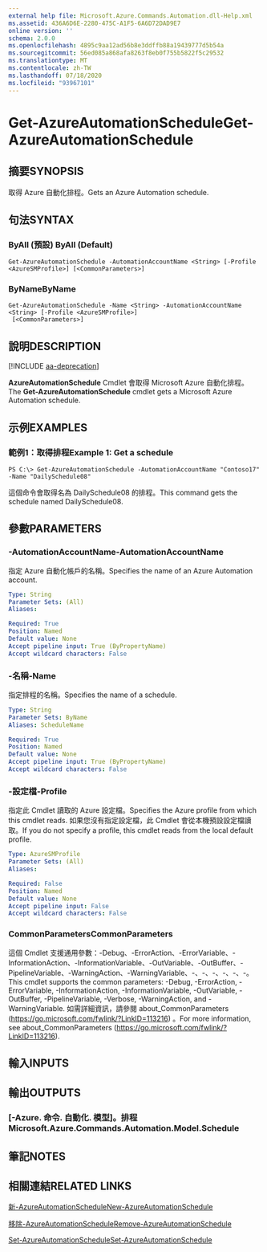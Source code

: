 ```yaml
---
external help file: Microsoft.Azure.Commands.Automation.dll-Help.xml
ms.assetid: 436A6D6E-2280-475C-A1F5-6A6D72DAD9E7
online version: ''
schema: 2.0.0
ms.openlocfilehash: 4895c9aa12ad56b8e3ddffb88a19439777d5b54a
ms.sourcegitcommit: 56ed085a868afa8263f8eb0f755b5822f5c29532
ms.translationtype: MT
ms.contentlocale: zh-TW
ms.lasthandoff: 07/18/2020
ms.locfileid: "93967101"
---
```

# <span data-ttu-id="b7e2b-101">Get-AzureAutomationSchedule</span><span class="sxs-lookup"><span data-stu-id="b7e2b-101">Get-AzureAutomationSchedule</span></span>

## <span data-ttu-id="b7e2b-102">摘要</span><span class="sxs-lookup"><span data-stu-id="b7e2b-102">SYNOPSIS</span></span>

<span data-ttu-id="b7e2b-103">取得 Azure 自動化排程。</span><span class="sxs-lookup"><span data-stu-id="b7e2b-103">Gets an Azure Automation schedule.</span></span>

## <span data-ttu-id="b7e2b-104">句法</span><span class="sxs-lookup"><span data-stu-id="b7e2b-104">SYNTAX</span></span>

### <span data-ttu-id="b7e2b-105">ByAll (預設) </span><span class="sxs-lookup"><span data-stu-id="b7e2b-105">ByAll (Default)</span></span>
```
Get-AzureAutomationSchedule -AutomationAccountName <String> [-Profile <AzureSMProfile>] [<CommonParameters>]
```

### <span data-ttu-id="b7e2b-106">ByName</span><span class="sxs-lookup"><span data-stu-id="b7e2b-106">ByName</span></span>
```
Get-AzureAutomationSchedule -Name <String> -AutomationAccountName <String> [-Profile <AzureSMProfile>]
 [<CommonParameters>]
```

## <span data-ttu-id="b7e2b-107">說明</span><span class="sxs-lookup"><span data-stu-id="b7e2b-107">DESCRIPTION</span></span>

[!INCLUDE [aa-deprecation](../include/aa-deprecation.md)]

<span data-ttu-id="b7e2b-108">**AzureAutomationSchedule** Cmdlet 會取得 Microsoft Azure 自動化排程。</span><span class="sxs-lookup"><span data-stu-id="b7e2b-108">The **Get-AzureAutomationSchedule** cmdlet gets a Microsoft Azure Automation schedule.</span></span>

## <span data-ttu-id="b7e2b-109">示例</span><span class="sxs-lookup"><span data-stu-id="b7e2b-109">EXAMPLES</span></span>

### <span data-ttu-id="b7e2b-110">範例1：取得排程</span><span class="sxs-lookup"><span data-stu-id="b7e2b-110">Example 1: Get a schedule</span></span>
```
PS C:\> Get-AzureAutomationSchedule -AutomationAccountName "Contoso17" -Name "DailySchedule08"
```

<span data-ttu-id="b7e2b-111">這個命令會取得名為 DailySchedule08 的排程。</span><span class="sxs-lookup"><span data-stu-id="b7e2b-111">This command gets the schedule named DailySchedule08.</span></span>

## <span data-ttu-id="b7e2b-112">參數</span><span class="sxs-lookup"><span data-stu-id="b7e2b-112">PARAMETERS</span></span>

### <span data-ttu-id="b7e2b-113">-AutomationAccountName</span><span class="sxs-lookup"><span data-stu-id="b7e2b-113">-AutomationAccountName</span></span>
<span data-ttu-id="b7e2b-114">指定 Azure 自動化帳戶的名稱。</span><span class="sxs-lookup"><span data-stu-id="b7e2b-114">Specifies the name of an Azure Automation account.</span></span>

```yaml
Type: String
Parameter Sets: (All)
Aliases: 

Required: True
Position: Named
Default value: None
Accept pipeline input: True (ByPropertyName)
Accept wildcard characters: False
```

### <span data-ttu-id="b7e2b-115">-名稱</span><span class="sxs-lookup"><span data-stu-id="b7e2b-115">-Name</span></span>
<span data-ttu-id="b7e2b-116">指定排程的名稱。</span><span class="sxs-lookup"><span data-stu-id="b7e2b-116">Specifies the name of a schedule.</span></span>

```yaml
Type: String
Parameter Sets: ByName
Aliases: ScheduleName

Required: True
Position: Named
Default value: None
Accept pipeline input: True (ByPropertyName)
Accept wildcard characters: False
```

### <span data-ttu-id="b7e2b-117">-設定檔</span><span class="sxs-lookup"><span data-stu-id="b7e2b-117">-Profile</span></span>
<span data-ttu-id="b7e2b-118">指定此 Cmdlet 讀取的 Azure 設定檔。</span><span class="sxs-lookup"><span data-stu-id="b7e2b-118">Specifies the Azure profile from which this cmdlet reads.</span></span>
<span data-ttu-id="b7e2b-119">如果您沒有指定設定檔，此 Cmdlet 會從本機預設設定檔讀取。</span><span class="sxs-lookup"><span data-stu-id="b7e2b-119">If you do not specify a profile, this cmdlet reads from the local default profile.</span></span>

```yaml
Type: AzureSMProfile
Parameter Sets: (All)
Aliases: 

Required: False
Position: Named
Default value: None
Accept pipeline input: False
Accept wildcard characters: False
```

### <span data-ttu-id="b7e2b-120">CommonParameters</span><span class="sxs-lookup"><span data-stu-id="b7e2b-120">CommonParameters</span></span>
<span data-ttu-id="b7e2b-121">這個 Cmdlet 支援通用參數：-Debug、-ErrorAction、-ErrorVariable、-InformationAction、-InformationVariable、-OutVariable、-OutBuffer、-PipelineVariable、-WarningAction、-WarningVariable、-、-、-、-、-、-。</span><span class="sxs-lookup"><span data-stu-id="b7e2b-121">This cmdlet supports the common parameters: -Debug, -ErrorAction, -ErrorVariable, -InformationAction, -InformationVariable, -OutVariable, -OutBuffer, -PipelineVariable, -Verbose, -WarningAction, and -WarningVariable.</span></span> <span data-ttu-id="b7e2b-122">如需詳細資訊，請參閱 about_CommonParameters (https://go.microsoft.com/fwlink/?LinkID=113216) 。</span><span class="sxs-lookup"><span data-stu-id="b7e2b-122">For more information, see about_CommonParameters (https://go.microsoft.com/fwlink/?LinkID=113216).</span></span>

## <span data-ttu-id="b7e2b-123">輸入</span><span class="sxs-lookup"><span data-stu-id="b7e2b-123">INPUTS</span></span>

## <span data-ttu-id="b7e2b-124">輸出</span><span class="sxs-lookup"><span data-stu-id="b7e2b-124">OUTPUTS</span></span>

### <span data-ttu-id="b7e2b-125">[-Azure. 命令. 自動化. 模型]。排程</span><span class="sxs-lookup"><span data-stu-id="b7e2b-125">Microsoft.Azure.Commands.Automation.Model.Schedule</span></span>

## <span data-ttu-id="b7e2b-126">筆記</span><span class="sxs-lookup"><span data-stu-id="b7e2b-126">NOTES</span></span>

## <span data-ttu-id="b7e2b-127">相關連結</span><span class="sxs-lookup"><span data-stu-id="b7e2b-127">RELATED LINKS</span></span>

[<span data-ttu-id="b7e2b-128">新-AzureAutomationSchedule</span><span class="sxs-lookup"><span data-stu-id="b7e2b-128">New-AzureAutomationSchedule</span></span>](./New-AzureAutomationSchedule.md)

[<span data-ttu-id="b7e2b-129">移除-AzureAutomationSchedule</span><span class="sxs-lookup"><span data-stu-id="b7e2b-129">Remove-AzureAutomationSchedule</span></span>](./Remove-AzureAutomationSchedule.md)

[<span data-ttu-id="b7e2b-130">Set-AzureAutomationSchedule</span><span class="sxs-lookup"><span data-stu-id="b7e2b-130">Set-AzureAutomationSchedule</span></span>](./Set-AzureAutomationSchedule.md)



